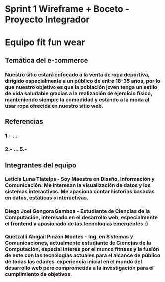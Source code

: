 # Sprint 1 Wireframe + Boceto - Proyecto Integrador 
# Equipo fit fun wear

## Temática del e-commerce
### Nuestro sitio estará enfocado a la venta de ropa deportiva, dirigido especialmente a un público de entre 18-35 años, por lo que nuestro objetivo es que la población joven tenga un estilo de vida saludable gracias a la realización de ejercicio físico, manteniendo siempre la comodidad y estando a la moda al usar ropa ofrecida en nuestro sitio web.

## Referencias
### 1.- ...
### 2.- ... 5.-

## Integrantes del equipo
### Leticia Luna Tlatelpa - Soy Maestra en Diseño, Información y Comunicación. Me interesan la visualización de datos y los sistemas interactivos. Me apasiona contar historias basadas en datos, estáticas o interactivas.
### Diego Joel Gongora Gamboa - Estudiante de Ciencias de la Computación, interesado en el desarrollo web, especialmente el frontend y apasionado de las tecnologías emergentes :)
### Quetzalli Abigail Pinzón Montes - Ing. en Sistemas y Comunicaciones, actualmente estudiante de Ciencias de la Computación, especial interés por el mundo fitness y la fusión de este con las tecnologías actuales para el alcance de público de todas las edades, experiencia inicial en el mundo del desarrollo web pero comprometida a la investigación para el cumplimiento de objetivos.